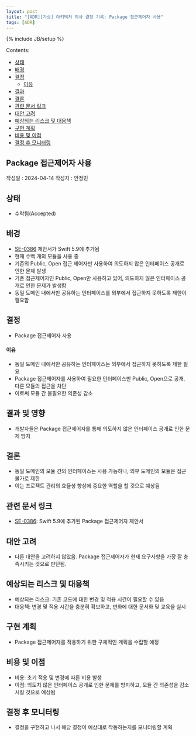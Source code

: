```yaml
---
layout: post
title: "[ADR][가상] 아키텍처 의사 결정 기록: Package 접근제어자 사용"
tags: [ADR]
---
```

{% include JB/setup %}

Contents:

* [상태](#status)
* [배경](#context)
* [결정](#decisions)
  * [이유](#rationale)
* [결과](#consequences)
* [결론](#conclusion)
* [관련 문서 링크](#reference)
* [대안 고려](#considered_alternatives)
* [예상되는 리스크 및 대응책](#risks_and_mitigation)
* [구현 계획](#Implementation_Plan)
* [비용 및 이점](#Costs_and_Benefits)
* [결정 후 모니터링](#Monitoring_after_Decision)

## Package 접근제어자 사용

작성일 : 2024-04-14
작성자 : 안정민

<h2 id="status">상태</h2>

* 수락됨(Accepted)
  
<h2 id="context">배경</h2>

* [SE-0386](https://github.com/apple/swift-evolution/blob/main/proposals/0386-package-access-modifier.md) 제안서가 Swift 5.9에 추가됨
* 현재 수백 개의 모듈을 사용 중
* 기존의 Public, Open 접근 제어자만 사용하여 의도하지 않은 인터페이스 공개로 인한 문제 발생
* 기존 접근제어자인 Public, Open만 사용하고 있어, 의도하지 않은 인터페이스 공개로 인한 문제가 발생함
* 동일 도메인 내에서만 공유하는 인터페이스를 외부에서 접근하지 못하도록 제한이 필요함

<h2 id="decisions">결정</h2>

* Package 접근제어자 사용

<h4 id="rationale">이유</h4>

* 동일 도메인 내에서만 공유하는 인터페이스는 외부에서 접근하지 못하도록 제한 필요
* Package 접근제어자를 사용하여 필요한 인터페이스만 Public, Open으로 공개, 다른 모듈의 접근을 차단
* 이로써 모듈 간 불필요한 의존성 감소

<h2 id="consequences">결과 및 영향</h2>

*  개발자들은 Package 접근제어자를 통해 의도하지 않은 인터페이스 공개로 인한 문제 방지

<h2 id="conclusion">결론</h2>

* 동일 도메인의 모듈 간의 인터페이스는 사용 가능하나, 외부 도메인의 모듈은 접근 불가로 제한
* 이는 프로젝트 관리의 효율성 향상에 중요한 역할을 할 것으로 예상됨

<h2 id="reference">관련 문서 링크</h2>

* [SE-0386](https://github.com/apple/swift-evolution/blob/main/proposals/0386-package-access-modifier.md): Swift 5.9에 추가된 Package 접근제어자 제안서

<h2 id="considered_alternatives">대안 고려</h2>

* 다른 대안을 고려하지 않았음. Package 접근제어자가 현재 요구사항을 가장 잘 충족시키는 것으로 판단됨.

<h2 id="risks_and_mitigation">예상되는 리스크 및 대응책</h2>

* 예상되는 리스크: 기존 코드에 대한 변경 및 적용 시간이 필요할 수 있음
* 대응책: 변경 및 적용 시간을 충분히 확보하고, 변화에 대한 문서화 및 교육을 실시

<h2 id="Implementation_Plan">구현 계획</h2>

* Package 접근제어자를 적용하기 위한 구체적인 계획을 수립할 예정

<h2 id="Costs_and_Benefits">비용 및 이점</h2>

* 비용: 초기 적용 및 변경에 따른 비용 발생
* 이점: 의도치 않은 인터페이스 공개로 인한 문제를 방지하고, 모듈 간 의존성을 감소시킬 것으로 예상됨

<h2 id="Monitoring_after_Decision">결정 후 모니터링</h2>

* 결정을 구현하고 나서 해당 결정이 예상대로 작동하는지를 모니터링할 계획